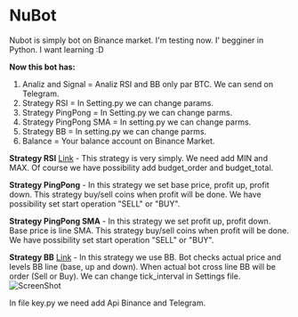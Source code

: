 # NuBot

Nubot is simply bot on Binance market. I'm testing now. I' begginer in Python. I want learning :D 

**Now this bot has:**
  1) Analiz and Signal = Analiz RSI and BB only par BTC. We can send on Telegram.
  2) Strategy RSI = In Setting.py we can change params. 
  3) Strategy PingPong = In Setting.py we can change parms.
  4) Strategy PingPong SMA = In setting.py we can change parms.
  5) Strategy BB = In setting.py we can change parms.
  6) Balance = Your balance account on Binance Market.


**Strategy RSI** [Link](https://stockcharts.com/school/doku.php?id=chart_school:technical_indicators:relative_strength_index_rsi) - This strategy is very simply. We need add MIN and MAX. Of course we have possibility add budget_order and budget_total.
  
**Strategy PingPong** - In this strategy we set base price, profit up, profit down. This strategy buy/sell coins when profit will be done. We have possibility set start operation "SELL" or "BUY".

**Strategy PingPong SMA** - In this strategy we set profit up, profit down. Base price is line SMA. This strategy buy/sell coins when profit will be done. We have possibility set start operation "SELL" or "BUY".

**Strategy BB** [Link](https://stockcharts.com/school/doku.php?id=chart_school:technical_indicators:bollinger_bands) - In this strategy we use BB. Bot checks actual price and levels BB line (base, up and down). When actual bot cross line BB will be order (Sell or Buy). We can change tick_interval in Settings file.
    ![ScreenShot](https://github.com/kamilbl/NuBot/blob/master/Screen/Screen_Strategy_BB.PNG)

In file key.py we need add Api Binance and Telegram.
